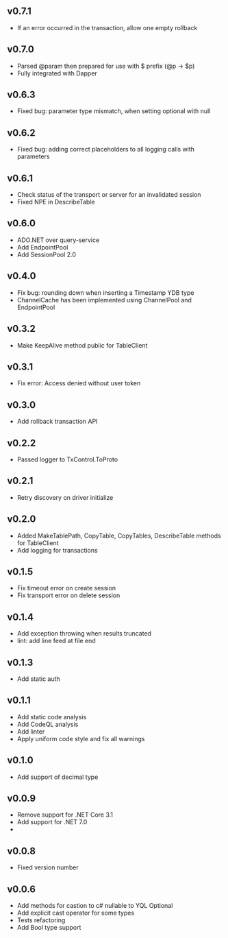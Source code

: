 ## v0.7.1
- If an error occurred in the transaction, allow one empty rollback

## v0.7.0
- Parsed @param then prepared for use with $ prefix (@p -> $p)
- Fully integrated with Dapper

## v0.6.3
- Fixed bug: parameter type mismatch, when setting optional with null

## v0.6.2
- Fixed bug: adding correct placeholders to all logging calls with parameters

## v0.6.1
- Check status of the transport or server for an invalidated session
- Fixed NPE in DescribeTable

## v0.6.0
- ADO.NET over query-service
- Add EndpointPool
- Add SessionPool 2.0

## v0.4.0
- Fix bug: rounding down when inserting a Timestamp YDB type
- ChannelCache has been implemented using ChannelPool and EndpointPool

## v0.3.2
- Make KeepAlive method public for TableClient

## v0.3.1
- Fix error: Access denied without user token

## v0.3.0
- Add rollback transaction API

## v0.2.2
- Passed logger to TxControl.ToProto

## v0.2.1
- Retry discovery on driver initialize

## v0.2.0
- Added MakeTablePath, CopyTable, CopyTables, DescribeTable methods for TableClient
- Add logging for transactions

## v0.1.5
- Fix timeout error on create session
- Fix transport error on delete session

## v0.1.4
- Add exception throwing when results truncated
- lint: add line feed at file end

## v0.1.3
- Add static auth
## v0.1.1
- Add static code analysis
- Add CodeQL analysis
- Add linter
- Apply uniform code style and fix all warnings
## v0.1.0
- Add support of decimal type
## v0.0.9
- Remove support for .NET Core 3.1
- Add support for .NET 7.0
- 
## v0.0.8
- Fixed version number

## v0.0.6
- Add methods for castion to c# nullable to YQL Optional 
- Add explicit cast operator for some types
- Tests refactoring
- Add Bool type support
